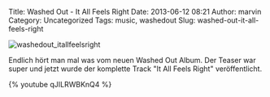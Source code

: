 Title: Washed Out - It All Feels Right
Date: 2013-06-12 08:21
Author: marvin
Category: Uncategorized
Tags: music, washedout
Slug: washed-out-it-all-feels-right

![washedout_itallfeelsright]({filename}/images/washedout_itallfeelsright.jpg)

Endlich hört man mal was vom neuen Washed Out Album. Der Teaser war
super und jetzt wurde der komplette Track "It All Feels Right"
veröffentlicht.

{% youtube qJILRWBKnQ4 %}

